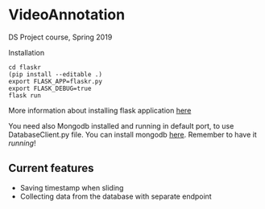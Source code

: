 # VideoAnnotation
DS Project course, Spring 2019 

Installation

```
cd flaskr
(pip install --editable .)
export FLASK_APP=flaskr.py
export FLASK_DEBUG=true
flask run
```
More information about installing flask application [here](http://flask.pocoo.org/docs/dev/tutorial/packaging)

You need also Mongodb installed and running in default port, to use DatabaseClient.py file. You can install mongodb [here](https://docs.mongodb.com/manual/administration/install-community/). Remember to have it *running*! 

## Current features

- Saving timestamp when sliding
- Collecting data from the database with separate endpoint



